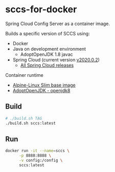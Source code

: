 # sccs-for-docker

Spring Cloud Config Server as a container image.

Builds a specific version of SCCS using:

* Docker
* Java on development environment
  * AdoptOpenJDK 1.8 javac
* Spring Cloud (current version [v2020.0.2](https://github.com/spring-cloud/spring-cloud-release/releases/tag/v2020.0.2))
  * [All Spring Cloud releases](https://github.com/spring-cloud/spring-cloud-release/)

Container runtime
  * [Alpine-Linux Slim base image](https://github.com/AdoptOpenJDK/openjdk-docker/blob/master/8/jdk/alpine/Dockerfile.hotspot.releases.slim)
  * [AdoptOpenJDK - openjdk8](https://hub.docker.com/r/adoptopenjdk/openjdk8)

## Build

```bash
# ./build.sh TAG
./build.sh sccs:latest
```

## Run

```bash
docker run -it --name=sccs \
      -p 8888:8888 \
      -v config:/config \
      sccs:latest
```

